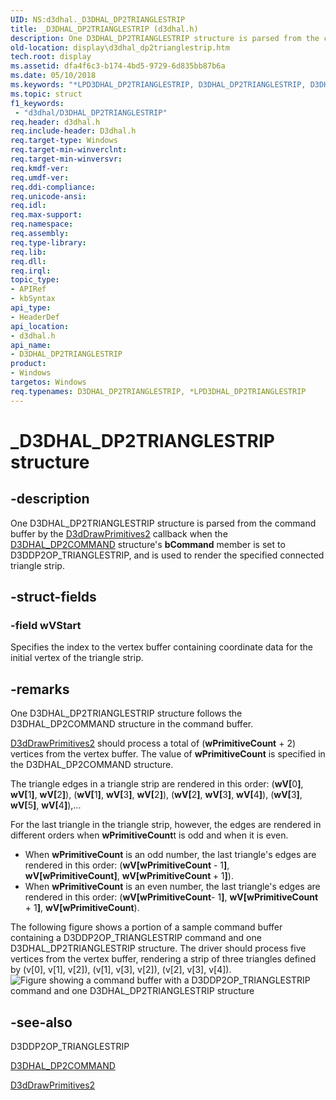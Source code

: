 ```yaml
---
UID: NS:d3dhal._D3DHAL_DP2TRIANGLESTRIP
title: _D3DHAL_DP2TRIANGLESTRIP (d3dhal.h)
description: One D3DHAL_DP2TRIANGLESTRIP structure is parsed from the command buffer by the D3dDrawPrimitives2 callback when the D3DHAL_DP2COMMAND structure's bCommand member is set to D3DDP2OP_TRIANGLESTRIP, and is used to render the specified connected triangle strip.
old-location: display\d3dhal_dp2trianglestrip.htm
tech.root: display
ms.assetid: dfa4f6c3-b174-4bd5-9729-6d835bb87b6a
ms.date: 05/10/2018
ms.keywords: "*LPD3DHAL_DP2TRIANGLESTRIP, D3DHAL_DP2TRIANGLESTRIP, D3DHAL_DP2TRIANGLESTRIP structure [Display Devices], LPD3DHAL_DP2TRIANGLESTRIP, LPD3DHAL_DP2TRIANGLESTRIP structure pointer [Display Devices], _D3DHAL_DP2TRIANGLESTRIP, d3dhal/D3DHAL_DP2TRIANGLESTRIP, d3dhal/LPD3DHAL_DP2TRIANGLESTRIP, d3dstrct_01322dae-8b16-4631-ac3d-f65c5d31c5a3.xml, display.d3dhal_dp2trianglestrip"
ms.topic: struct
f1_keywords:
 - "d3dhal/D3DHAL_DP2TRIANGLESTRIP"
req.header: d3dhal.h
req.include-header: D3dhal.h
req.target-type: Windows
req.target-min-winverclnt: 
req.target-min-winversvr: 
req.kmdf-ver: 
req.umdf-ver: 
req.ddi-compliance: 
req.unicode-ansi: 
req.idl: 
req.max-support: 
req.namespace: 
req.assembly: 
req.type-library: 
req.lib: 
req.dll: 
req.irql: 
topic_type:
- APIRef
- kbSyntax
api_type:
- HeaderDef
api_location:
- d3dhal.h
api_name:
- D3DHAL_DP2TRIANGLESTRIP
product:
- Windows
targetos: Windows
req.typenames: D3DHAL_DP2TRIANGLESTRIP, *LPD3DHAL_DP2TRIANGLESTRIP
---
```


# _D3DHAL_DP2TRIANGLESTRIP structure


## -description


One D3DHAL_DP2TRIANGLESTRIP structure is parsed from the command buffer by the <a href="https://docs.microsoft.com/windows-hardware/drivers/ddi/d3dhal/nc-d3dhal-lpd3dhal_drawprimitives2cb">D3dDrawPrimitives2</a> callback when the <a href="https://docs.microsoft.com/windows-hardware/drivers/ddi/d3dhal/ns-d3dhal-_d3dhal_dp2command">D3DHAL_DP2COMMAND</a> structure's <b>bCommand</b> member is set to D3DDP2OP_TRIANGLESTRIP, and is used to render the specified connected triangle strip.


## -struct-fields




### -field wVStart

Specifies the index to the vertex buffer containing coordinate data for the initial vertex of the triangle strip.


## -remarks



One D3DHAL_DP2TRIANGLESTRIP structure follows the D3DHAL_DP2COMMAND structure in the command buffer.


<a href="https://docs.microsoft.com/windows-hardware/drivers/ddi/d3dhal/nc-d3dhal-lpd3dhal_drawprimitives2cb">D3dDrawPrimitives2</a> should process a total of (<b>wPrimitiveCount</b> + 2) vertices from the vertex buffer. The value of <b>wPrimitiveCount</b> is specified in the D3DHAL_DP2COMMAND structure.

The triangle edges in a triangle strip are rendered in this order: (<b>wV[</b>0<b>]</b>, <b>wV[</b>1<b>]</b>, <b>wV[</b>2<b>]</b>), (<b>wV[</b>1<b>]</b>, <b>wV[</b>3<b>]</b>, <b>wV[</b>2<b>]</b>), (<b>wV[</b>2<b>]</b>, <b>wV[</b>3<b>]</b>, <b>wV[</b>4<b>]</b>), (<b>wV[</b>3<b>]</b>, <b>wV[</b>5<b>]</b>, <b>wV[</b>4<b>]</b>),...

For the last triangle in the triangle strip, however, the edges are rendered in different orders when <b>wPrimitiveCount</b>t is odd and when it is even.

<ul>
<li>
When <b>wPrimitiveCount</b> is an odd number, the last triangle's edges are rendered in this order: (<b>wV[wPrimitiveCount</b> - 1<b>]</b>, <b>wV[wPrimitiveCount]</b>, <b>wV[wPrimitiveCount </b>+ 1<b>]</b>).

</li>
<li>
When <b>wPrimitiveCount</b> is an even number, the last triangle's edges are rendered in this order: (<b>wV[wPrimitiveCount</b>- 1<b>]</b>, <b>wV[wPrimitiveCount</b> + 1<b>]</b>, <b>wV[wPrimitiveCount</b>).

</li>
</ul>
The following figure shows a portion of a sample command buffer containing a D3DDP2OP_TRIANGLESTRIP command and one D3DHAL_DP2TRIANGLESTRIP structure. The driver should process five vertices from the vertex buffer, rendering a strip of three triangles defined by (v[0], v[1], v[2]), (v[1], v[3], v[2]), (v[2], v[3], v[4]).

<img alt="Figure showing a command buffer with a D3DDP2OP_TRIANGLESTRIP command and one D3DHAL_DP2TRIANGLESTRIP structure" src="images/dp2trist.png"/>



## -see-also




D3DDP2OP_TRIANGLESTRIP



<a href="https://docs.microsoft.com/windows-hardware/drivers/ddi/d3dhal/ns-d3dhal-_d3dhal_dp2command">D3DHAL_DP2COMMAND</a>



<a href="https://docs.microsoft.com/windows-hardware/drivers/ddi/d3dhal/nc-d3dhal-lpd3dhal_drawprimitives2cb">D3dDrawPrimitives2</a>
 

 

